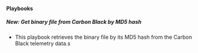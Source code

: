 
#### Playbooks
##### New: Get binary file from Carbon Black by MD5 hash
- This playbook retrieves the binary file by its MD5 hash from the Carbon Black telemetry data.s